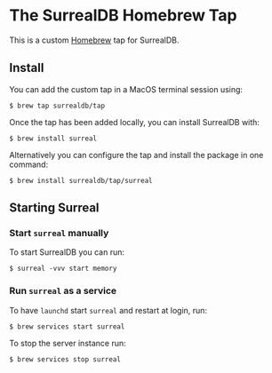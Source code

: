 # The SurrealDB Homebrew Tap

This is a custom [Homebrew](https://brew.sh) tap for SurrealDB.

## Install

You can add the custom tap in a MacOS terminal session using:

```
$ brew tap surrealdb/tap
```

Once the tap has been added locally, you can install SurrealDB with:

```
$ brew install surreal
```

Alternatively you can configure the tap and install the package in one command:

```
$ brew install surrealdb/tap/surreal
```

## Starting Surreal

### Start `surreal` manually

To start SurrealDB you can run:

```
$ surreal -vvv start memory
```

### Run `surreal` as a service

To have `launchd` start `surreal` and restart at login, run:

```
$ brew services start surreal
```

To stop the server instance run:

```
$ brew services stop surreal
```
